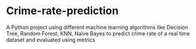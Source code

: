 # Crime-rate-prediction
A Python project using different   machine learning algorithms like Decision Tree, Random Forest, KNN, Naïve Bayes to predict crime rate of a real time dataset and evaluated using metrics
